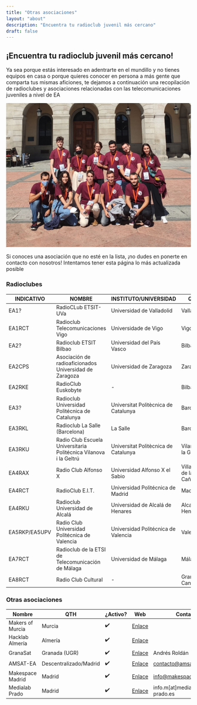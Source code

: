 ```yaml
---
title: "Otras asociaciones"
layout: "about"
description: "Encuentra tu radioclub juvenil más cercano"
draft: false
---
```



## ¡Encuentra tu radioclub juvenil más cercano!

Ya sea porque estás interesado en adentrarte en el mundillo y no tienes equipos en casa o porque quieres conocer en persona a más gente que comparta tus mismas aficiones, te dejamos a continuación una recopilación de radioclubes y asociaciones relacionadas con las telecomunicaciones juveniles a nivel de EA

![ops](/images/radioclubes.jpg)

Si conoces una asociación que no esté en la lista, ¡no dudes en ponerte en contacto con nosotros! Intentamos tener esta página lo más actualizada posible

### Radioclubes

| INDICATIVO    | NOMBRE                                                            | INSTITUTO/UNIVERSIDAD                | QTH                     | ESTADO | WEB                                                                                                        | CONTACTO               |
| ------------- | ----------------------------------------------------------------- | ------------------------------------ | ----------------------- | ------ | ---------------------------------------------------------------------------------------------------------- | ---------------------- |
| EA1?          | RadioCLub ETSIT-UVa                                               | Universidad de Valladolid            | Valladolid              | Vivo   | [enlace](https://www.tel.uva.es/personales/radclu/index.html) | ramros@tel.uva.es      |
| EA1RCT        | Radioclub Telecomunicaciones Vigo                                 | Universidade de Vigo                 | Vigo                    | ?      |                                                                                                            |                        |
| EA2?          | Radioclub ETSIT Bilbao                                            | Universidad del País Vasco           | Bilbao                  | Muerto |                                                                                                            |                        |
| EA2CPS        | Asociación de radioaficionados Universidad de Zaragoza            | Universidad de Zaragoza              | Zaragoza                | Muerto | [Enlace](http://www.unizar.es/ea2cps/)                                               |                        |
| EA2RKE        | RadioClub Euskobyte                                               | \-                                   | Bilbao                  | Vivo   | [Enlace](https://euskobyte.eus/)                                                           |                        |
| EA3?          | Radioclub Universidad Politécnica de Catalunya                    | Universitat Politècnica de Catalunya | Barcelona               | ?      |                                                                                                            |                        |
| EA3RKL        | Radioclub La Salle (Barcelona)                                    | La Salle                             | Barcelona               | Vivo   | [Enlace](http://www.radioclub.salle.url.edu/)                                 |                        |
| EA3RKU        | Radio Club Escuela Universitaria Politécnica Vilanova i la Geltrú | Universitat Politècnica de Catalunya | Vilanova i la Geltrú    | Muerto |                                                                                                            |                        |
| EA4RAX        | Radio Club Alfonso X                                              | Universidad Alfonso X el Sabio       | Villanueva de la Cañada | ?      | [Enlace](https://raxweb.tripod.com/member.htm)                               |                        |
| EA4RCT        | RadioClub E.I.T.                                                  | Universidad Politécnica de Madrid    | Madrid                  | Vivo   | [Enlace](https://radio.clubs.etsit.upm.es/)                                     | presidencia@ea4rct.org |
| EA4RKU        | Radioclub Universidad de Alcalá                                   | Universidad de Alcalá de Henares     | Alcalá de Henares       | ?      | [Enlace](http://www3.uah.es/rcua/)                                                       |                        |
| EA5RKP/EA5UPV | Radio Club Universidad Politécnica de Valencia                    | Universidad Politécnica de Valencia  | Valencia                | VIvo   |                                                                                                            | radiocl@upvnet.upv.es  |
| EA7RCT        | Radioclub de la ETSI de Telecomunicación de Málaga                | Universidad de Málaga                | Málaga                  | Vivo   | [Enlace](http://radioclub.etsit.uma.es/)                                           | radioclub@etsit.uma.es |
| EA8RCT        | Radio Club Cultural                                               | \-                                   | Gran Canaria            | ?      | [Enlace](http://www.ea8rct.es/web/index.php)                                   |                        |


### Otras asociaciones

| Nombre | QTH | ¿Activo? | Web | Contacto |
| ---------------- | ---------------------- | ---- | ---------------------------------------------------------------- | ----------------------------- |
| Makers of Murcia | Murcia                 | ✔️ | [Enlace](https://makersofmurcia.org/)       |                               |
| Hacklab Almería  | Almería                | ✔️ | [Enlace](https://hacklabalmeria.net/)       |                               |
| GranaSat         | Granada (UGR)          | ✔️ | [Enlace](https://granasat.ugr.es/)             | Andrés Roldán                 |
| AMSAT-EA         | Descentralizado/Madrid | ✔️ | [Enlace](https://www.amsat-ea.org/)           | contacto@amsat-ea.org         |
| Makespace Madrid | Madrid                 | ✔️ | [Enlace](https://makespacemadrid.org/)     | info@makespacemadrid.org      |
| Medialab Prado   | Madrid                 | ✔️ | [Enlace](https://www.medialab-prado.es/) | info.m\[at\]medialab-prado.es |

